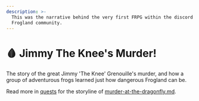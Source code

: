 ```yaml
---
description: >-
  This was the narrative behind the very first FRPG within the discord and
  Frogland community.
---
```


# 🩸 Jimmy The Knee's Murder!

The story of the great Jimmy 'The Knee' Grenouille's murder, and how a group of adventurous frogs learned just how dangerous Frogland can be.&#x20;

Read more in [quests](../../quests/ "mention") for the storyline of [murder-at-the-dragonfly.md](../../quests/murder-at-the-dragonfly.md "mention").
